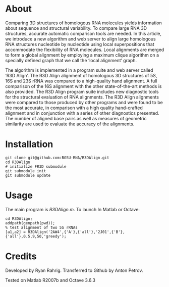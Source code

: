 # About

Comparing 3D structures of homologous RNA molecules yields information about sequence and structural variability. To compare large RNA 3D structures, accurate automatic comparison tools are needed. In this article, we introduce a new algorithm and web server to align large homologous RNA structures nucleotide by nucleotide using local superpositions that accommodate the flexibility of RNA molecules. Local alignments are merged to form a global alignment by employing a maximum clique algorithm on a specially defined graph that we call the ‘local alignment’ graph.

The algorithm is implemented in a program suite and web server called ‘R3D Align’. The R3D Align alignment of homologous 3D structures of 5S, 16S and 23S rRNA was compared to a high-quality hand alignment. A full comparison of the 16S alignment with the other state-of-the-art methods is also provided. The R3D Align program suite includes new diagnostic tools for the structural evaluation of RNA alignments. The R3D Align alignments were compared to those produced by other programs and were found to be the most accurate, in comparison with a high quality hand-crafted alignment and in conjunction with a series of other diagnostics presented. The number of aligned base pairs as well as measures of geometric similarity are used to evaluate the accuracy of the alignments.

# Installation

    git clone git@github.com:BGSU-RNA/R3DAlign.git
    cd R3DAlign
    # initialize FR3D submodule
    git submodule init
    git submodule update

# Usage

The main program is _R3DAlign.m_. To launch In Matlab or Octave:

    cd R3DAlign;
    addpath(genpath(pwd));
    % test alignment of two 5S rRNAs
    [a1,a2] = R3DAlign('2AW4',{'A'},{'all'},'2J01',{'B'},{'all'},0.5,9,50,'greedy');

# Credits

Developed by Ryan Rahrig.
Transferred to Github by Anton Petrov.

Tested on Matlab R2007b and Octave 3.6.3